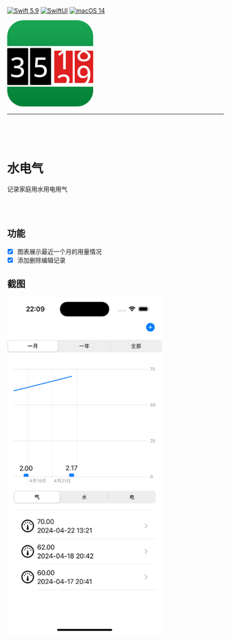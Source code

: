 [![Swift 5.9](https://img.shields.io/badge/Swift-5.9-ED523F.svg?style=flat)](https://swift.org/)
[![SwiftUI](https://img.shields.io/badge/SwiftUI-✓-orange)](https://developer.apple.com/xcode/swiftui/)
[![macOS 14](https://img.shields.io/badge/macOS14-Compatible-green)](https://www.apple.com/macos/sonoma/)


<img src="./ZhaiHuiJi/Assets.xcassets/AppIcon.appiconset/AppIcon.jpeg" width="200" />

<hr/>
<br/>
<br/>
<br/>

#  水电气

记录家庭用水用电用气

<br/>
<br/>


## 功能
- [x] 图表展示最近一个月的用量情况
- [x] 添加删除编辑记录

## 截图


<img src="./ZhaiHuiJi/Assets.xcassets/preview.imageset/preview.png" width="360"  alt="预览"/>







